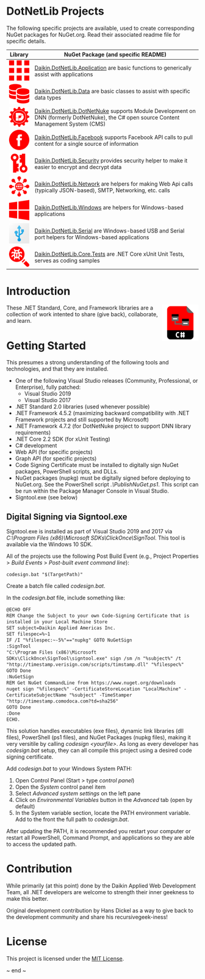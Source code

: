 # DotNetLib Projects
The following specific projects are available, used to create corresponding NuGet packages for NuGet.org.  Read their associated readme file for specific details.

| Library                                                                           | NuGet Package (and specific README)                                                                                                                                                            |
|-----------------------------------------------------------------------------------|------------------------------------------------------------------------------------------------------------------------------------------------------------------------------------------------|
|<img src="Daikin.DotNetLib.Application/Images/application.png" width="64"/> | [Daikin.DotNetLib.Application](Daikin.DotNetLib.Application/README.md) are basic functions to generically assist with applications                                               |
|<img src="Daikin.DotNetLib.Data/Images/data.png" width="64"/>               | [Daikin.DotNetLib.Data](Daikin.DotNetLib.Data/README.md) are basic classes to assist with specific data types                                                                    |
|<img src="Daikin.DotNetLib.DotNetNuke/Images/dotnetnuke.png" width="64"/>   | [Daikin.DotNetLib.DotNetNuke](Daikin.DotNetLib.DotNetNuke/README.md) supports Module Development on DNN (formerly DotNetNuke), the C# open source Content Management System (CMS)|
|<img src="Daikin.DotNetLib.Facebook/Images/facebook.png" width="64"/>       | [Daikin.DotNetLib.Facebook](Daikin.DotNetLib.Facebook/README.md) supports Facebook API calls to pull content for a single source of information                                  |
|<img src="Daikin.DotNetLib.Security/Images/security.png" width="64"/>       | [Daikin.DotNetLib.Security](Daikin.DotNetLib.Security/README.md) provides security helper to make it easier to encrypt and decrypt data                                          |
|<img src="Daikin.DotNetLib.Network/Images/network.png" width="64"/>         | [Daikin.DotNetLib.Network](Daikin.DotNetLib.Network/README.md) are helpers for making Web Api calls (typically JSON-based), SMTP, Networking, etc. calls                         |
|<img src="Daikin.DotNetLib.Windows/Images/windows.png" width="64"/>         | [Daikin.DotNetLib.Windows](Daikin.DotNetLib.Windows/README.md) are helpers for Windows-based applications                                                                        |
|<img src="Daikin.DotNetLib.Serial/Images/serial.png" width="64"/>           | [Daikin.DotNetLib.Serial](Daikin.DotNetLib.Serial/README.md) are Windows-based USB and Serial port helpers for Windows-based applications                                        |
|<img src="Daikin.DotNetLib.Core.Tests/Images/debugging.png" width="64"/>    | [Daikin.DotNetLib.Core.Tests](Daikin.DotNetLib.Core.Tests/README.md) are .NET Core xUnit Unit Tests, serves as coding samples                                                    |

# Introduction
<img src="Images/DotNetLib.png" width="96" align="right" alt="DotNetLib Logo"/>
These .NET Standard, Core, and Framework libraries are a collection of work intented to share (give back), collaborate, and learn.

# Getting Started
This presumes a strong understanding of the following tools and technologies, and that they are installed.

- One of the following Visual Studio releases (Community, Professional, or Enterprise), fully patched:
	- Visual Studio 2019
	- Visual Studio 2017
- .NET Standard 2.0 libraries (used whenever possible)
- .NET Framework 4.5.2 (maximizing backward compatibility with .NET Framework projects and still supported by Microsoft)
- .NET Framework 4.7.2 (for DotNetNuke project to support DNN library requirements)
- .NET Core 2.2 SDK (for xUnit Testing)
- C# development
- Web API (for specific projects)
- Graph API (for specific projects)
- Code Signing Certificate must be installed to digitally sign NuGet packages, PowerShell scripts, and DLLs.
- NuGet packages (nupkg) must be digitally signed before deploying to NuGet.org.  See the PowerShell script *.\PublishNuGet.ps1*.  This script can be run within the Package Manager Console in Visual Studio.
- Signtool.exe (see below)

## Digital Signing via Signtool.exe
Signtool.exe is installed as part of Visual Studio 2019 and 2017 via *C:\Program Files (x86)\Microsoft SDKs\ClickOnce\SignTool*.  This tool is available via the Windows 10 SDK.

All of the projects use the following Post Build Event (e.g., Project Properties > *Build Events* > *Post-built event command line*):

	codesign.bat "$(TargetPath)"

Create a batch file called *codesign.bat*.  

In the *codesign.bat* file, include something like:

	@ECHO OFF
	REM Change the Subject to your own Code-Signing Certificate that is installed in your Local Machine Store
	SET subject=Daikin Applied Americas Inc.
	SET filespec=%~1
	IF /I "%filespec:~-5%"=="nupkg" GOTO NuGetSign
	:SignTool
	"C:\Program Files (x86)\Microsoft SDKs\ClickOnce\SignTool\signtool.exe" sign /sm /n "%subject%" /t "http://timestamp.verisign.com/scripts/timstamp.dll" "%filespec%"
	GOTO Done
	:NuGetSign
	REM Get NuGet CommandLine from https://www.nuget.org/downloads
	nuget sign "%filespec%" -CertificateStoreLocation "LocalMachine" -CertificateSubjectName "%subject" -TimeStamper "http://timestamp.comodoca.com?td=sha256"
	GOTO Done
	:Done
	ECHO.

This solution handles executables (exe files), dynamic link libraries (dll files), PowerShell (ps1 files), and NuGet Packages (nupkg files), making it very versitile by calling *codesign &lt;yourfile&gt;*.  As long as every developer has *codesign.bat* setup, they can all compile this project using a desired code signing certificate.

Add *codesign.bat* to your Windows System PATH:
1. Open Control Panel (Start > type *control panel*)
2. Open the *System* control panel item
3. Select *Advanced system settings* on the left pane
4. Click on *Environmental Variables* button in the *Advanced* tab (open by default)
5. In the System variable section, locate the PATH environment variable.  Add to the front the full path to *codesign.bat*.

After updating the PATH, it is recommended you restart your computer or restart all PowerShell, Command Prompt, and applications so they are able to access the updated path.

# Contribution
While primarily (at this point) done by the Daikin Applied Web Development Team, all .NET developers are welcome to strength their inner geekness to make this better. 

Original development contribution by Hans Dickel as a way to give back to the development community and share his recursivegeek-iness!

# License
This project is licensed under the [MIT License](https://opensource.org/licenses/MIT).

~ end ~
